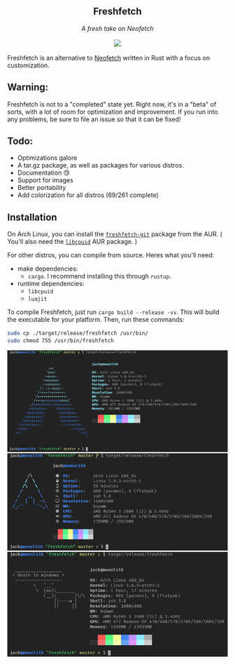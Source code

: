 <h2 align="center">Freshfetch</h2>
<p align="center">
<i>A fresh take on Neofetch</i>
<br>
<br>
<a href="./LICENSE.md"><img src="https://img.shields.io/badge/license-MIT-blue.svg"></a>
<!--<a href="https://github.com/k4rakara/freshfetch/releases"><img src="https://img.shields.io/github/release/freshfetch/freshfetch.svg"></a>-->
</p>

Freshfetch is an alternative to [Neofetch](https://github.com/dylanaraps/neofetch)
written in Rust with a focus on customization.

## Warning:
Freshfetch is not to a "completed" state yet. Right now, it's in a "beta" of
sorts, with a lot of room for optimization and improvement. If you run into any
problems, be sure to file an issue so that it can be fixed!

## Todo:

 - Optimizations galore
 - A tar.gz package, as well as packages for various distros.
 - Documentation :sweat:
 - Support for images
 - Better portability
 - Add colorization for all distros (69/261 complete)

## Installation

On Arch Linux, you can install the [`freshfetch-git`](https://aur.archlinux.org/packages/freshfetch-git/) package from the AUR. ( You'll also need the [`libcpuid`](https://aur.archlinux.org/package/freshfetch-git) AUR package. )

For other distros, you can compile from source. Heres what you'll need:
 - make dependencies:
   - `cargo`. I recommend installing this through `rustup`.
 - runtime dependencies:
   - `libcpuid`
   - `luajit`

To compile Freshfetch, just run `cargo build --release -vv`. This will build the executable for your platform. Then, run these commands:
```bash
sudo cp ./target/release/freshfetch /usr/bin/
sudo chmod 755 /usr/bin/freshfetch
```

<p align="center">
<img alt="An example configuration" src="./readme/config-1.png"/>
<img alt="An example configuration" src="./readme/config-2.png"/>
<img alt="An example configuration" src="./readme/config-3.png"/>
</p>

